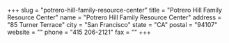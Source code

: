 +++
slug = "potrero-hill-family-resource-center"
title = "Potrero Hill Family Resource Center"
name = "Potrero Hill Family Resource Center"
address = "85 Turner Terrace"
city = "San Francisco"
state = "CA"
postal = "94107"
website = ""
phone = "415 206-2121"
fax = ""
+++
